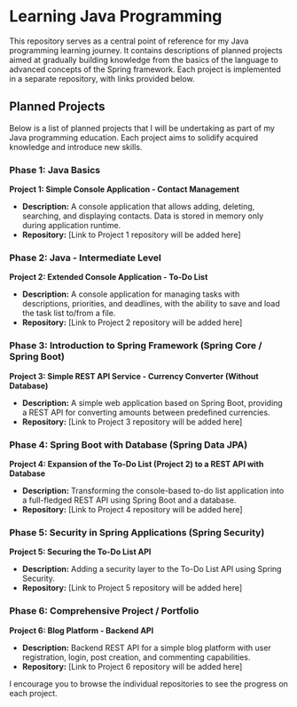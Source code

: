 # Learning Java Programming

This repository serves as a central point of reference for my Java programming learning journey. It contains descriptions of planned projects aimed at gradually building knowledge from the basics of the language to advanced concepts of the Spring framework. Each project is implemented in a separate repository, with links provided below.

## Planned Projects

Below is a list of planned projects that I will be undertaking as part of my Java programming education. Each project aims to solidify acquired knowledge and introduce new skills.

### Phase 1: Java Basics

**Project 1: Simple Console Application - Contact Management**

* **Description:** A console application that allows adding, deleting, searching, and displaying contacts. Data is stored in memory only during application runtime.
* **Repository:** [Link to Project 1 repository will be added here]

### Phase 2: Java - Intermediate Level

**Project 2: Extended Console Application - To-Do List**

* **Description:** A console application for managing tasks with descriptions, priorities, and deadlines, with the ability to save and load the task list to/from a file.
* **Repository:** [Link to Project 2 repository will be added here]

### Phase 3: Introduction to Spring Framework (Spring Core / Spring Boot)

**Project 3: Simple REST API Service - Currency Converter (Without Database)**

* **Description:** A simple web application based on Spring Boot, providing a REST API for converting amounts between predefined currencies.
* **Repository:** [Link to Project 3 repository will be added here]

### Phase 4: Spring Boot with Database (Spring Data JPA)

**Project 4: Expansion of the To-Do List (Project 2) to a REST API with Database**

* **Description:** Transforming the console-based to-do list application into a full-fledged REST API using Spring Boot and a database.
* **Repository:** [Link to Project 4 repository will be added here]

### Phase 5: Security in Spring Applications (Spring Security)

**Project 5: Securing the To-Do List API**

* **Description:** Adding a security layer to the To-Do List API using Spring Security.
* **Repository:** [Link to Project 5 repository will be added here]

### Phase 6: Comprehensive Project / Portfolio

**Project 6: Blog Platform - Backend API**

* **Description:** Backend REST API for a simple blog platform with user registration, login, post creation, and commenting capabilities.
* **Repository:** [Link to Project 6 repository will be added here]

I encourage you to browse the individual repositories to see the progress on each project.
